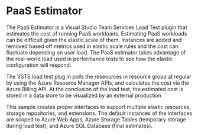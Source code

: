 # PaaS Estimator
The PaaS Estimator is a Visual Studio Team Services Load Test plugin that estimates the cost of running PaaS workloads.  Estimating PaaS workloads can be difficult given the elastic scale of them.  Instances are added and removed based off metrics used in elastic scale rules and the cost can fluctuate depending on user load.  The PaaS estimator takes advantage of the real-world load used in performance tests to see how the elastic configuration will respond.

The VSTS load test plug in polls the reseources in resource group at regular by using the Azure Resource Manager APIs, and calculates the cost via the Azure Billing API.  At the conclusion of the load test, the estimated cost is stored in a data store to be visualized by an external production

This sample creates proper interfaces to support multiple elastic resources, storage repositories, and extensions.  The default instances of the interfaces are scoped to Azure Web Apps, Azure Storage Tables (temporary storage during load test), and Azure SQL Database (final estimates).



